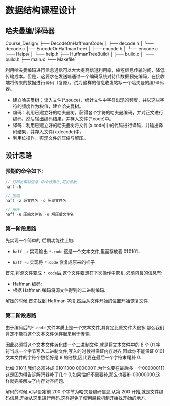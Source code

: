 # 数据结构课程设计
## 哈夫曼编/译码器

Course_Design/
├── DecodeOnHaffmanCode/
│   ├── decode.h
│   └── decode.c
├── EncodeOnHaffmanTree/
│   ├── encode.h
│   └── encode.c
├── Helps/
│   └── help.h
├── HuffmanTreeBuild/
│   ├── build.c
│   └── build.h
├── main.c
└── Makefile`



利用哈夫曼编码进行信息通信可以大大提高信道利用率，缩短信息传输时间，降低传输成本。但是，这要求在发送端通过一个编码系统对待传数据预先编码，在接收端将传来的数据进行译码（复原）。试为这样的信息收发站写一个哈夫曼的编/译码器。

- 建立哈夫曼树：读入文件(*.souce)，统计文件中字符出现的频度，并以这些字符的频度作为权值，建立哈夫曼树。
- 编码：利用已建立好的哈夫曼树，获得各个字符的哈夫曼编码，并对正文进行编码，然后输出编码结果，并存入文件(*.code)中。
- 译码：利用已建立好的哈夫曼树将文件(x.code)中的代码进行译码，并输出译码结果，并存入文件(x.decode)中。
- 利用位操作，实现文件的压缩与解压。


## 设计思路

### 预期的命令如下:

```c
// 打印出帮助信息,命令行用法,可加参数
haff -h

// 压缩
haff -z 源文件名 -o 压缩文件名

// 解压
haff -u 压缩文件名 -o 解压后文件名
```

### 第一阶段思路
先实现一个简单的,后期功能往上加:
- `haff -z` 实现输出 `*.code`,这是一个文本文件,里面存放着 010101...

- `haff -u` 实现将 `*.code` 恢复成原来的样子


首先,将源文件变成 `*.code`后,这个文件要想在下次操作中恢复,必须包含的信息有:
- Haffman 编码;
- 根据 Haffman 编码将源文件得到的二进制编码.

解压的时候,首先找到 Haffman 字段,然后从文件开始的位置开始恢复文件.


### 第二阶段思路

由于编码后的`*.code` 文件本质上是一个文本文件,其肯定比原文件大很多,那么我们肯定不能将这个文本文件保存起来用于传输.

因此必须将这个文本文件转化成一个二进制文件,就是将文本文件中的 8 个 01 字符当成一个字节写入二进制文件,写入的时候得保证内存对齐,因此你不能保证 0101 文本文件的字符个数恰好是 8 的倍数,因此要在最后一个字符末尾补 0.

比如:01011,我们必须补成 01011000 00000011.为什么要在最后多一个00000011? 这是因为得告诉解码器补了几个 0,如果恰好不需要补,那么也要补 00000000.这样就完美解决了内存对齐问题.

解码的时候,可以设定前 200 个字节为哈夫曼编码信息,从第 200 开始,就是文件编码信息,开始从这里进行解码.这样避免了使用魔数机制开始找开始的地方.


